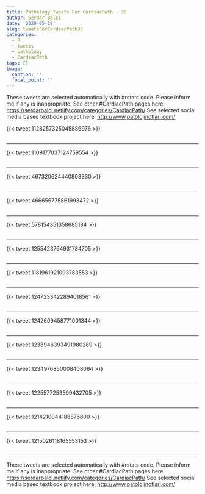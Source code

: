 ```yaml
---
title: Pathology Tweets For CardiacPath - 38
author: Serdar Balci
date: '2020-05-18'
slug: tweetsForCardiacPath38
categories:
  - R
  - tweets
  - pathology
  - CardiacPath
tags: []
image:
  caption: ''
  focal_point: ''
---
```



These tweets are selected automatically with #rstats code. Please inform me if any is inappropriate.
See other #CardiacPath pages here: https://serdarbalci.netlify.com/categories/CardiacPath/ 
See selected social media based textbook project here: http://www.patolojinotlari.com/

{{< tweet 1128257325045886976 >}}
<br>
<br>
<hr>
{{< tweet 1109177037124759554 >}}
<br>
<br>
<hr>
{{< tweet 467320624440803330 >}}
<br>
<br>
<hr>
{{< tweet 466656775861993472 >}}
<br>
<br>
<hr>
{{< tweet 578154351358685184 >}}
<br>
<br>
<hr>
{{< tweet 1255423764931784705 >}}
<br>
<br>
<hr>
{{< tweet 1181961921093783553 >}}
<br>
<br>
<hr>
{{< tweet 1247233422894018561 >}}
<br>
<br>
<hr>
{{< tweet 1242609458771001344 >}}
<br>
<br>
<hr>
{{< tweet 1238946393491980289 >}}
<br>
<br>
<hr>
{{< tweet 1234976850008408064 >}}
<br>
<br>
<hr>
{{< tweet 1225577253599432705 >}}
<br>
<br>
<hr>
{{< tweet 1214210044188876800 >}}
<br>
<br>
<hr>
{{< tweet 1215026118165553153 >}}
<br>
<br>
<hr>


These tweets are selected automatically with #rstats code. Please inform me if any is inappropriate.
See other #CardiacPath pages here: https://serdarbalci.netlify.com/categories/CardiacPath/ 
See selected social media based textbook project here: http://www.patolojinotlari.com/
